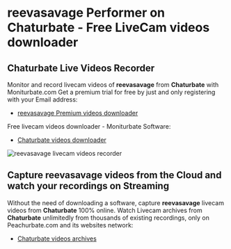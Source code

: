 # reevasavage Performer on Chaturbate - Free LiveCam videos downloader

## Chaturbate Live Videos Recorder

Monitor and record livecam videos of **reevasavage** from **Chaturbate** with Moniturbate.com
Get a premium trial for free by just and only registering with your Email address:
* [reevasavage Premium videos downloader](https://moniturbate.com/request-demo-licence-key.html)

Free livecam videos downloader - Moniturbate Software:
* [Chaturbate videos downloader](https://moniturbate.com/moniturbate-download-software.html)

![reevasavage livecam videos recorder](https://peachurnet.com/templates/moniturbate-software.png)


## Capture reevasavage videos from the Cloud and watch your recordings on Streaming

Without the need of downloading a software, capture **reevasavage** livecam videos from **Chaturbate** 100% online.
Watch Livecam archives from **Chaturbate** unlimitedly from thousands of existing recordings, only on Peachurbate.com and its websites network:
* [Chaturbate videos archives](https://peachurnet.com/)